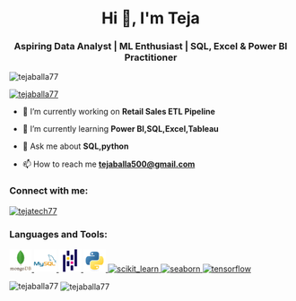 <h1 align="center">Hi 👋, I'm Teja</h1>
<h3 align="center">Aspiring Data Analyst | ML Enthusiast | SQL, Excel & Power BI Practitioner</h3>

<p align="left"> <img src="https://komarev.com/ghpvc/?username=tejaballa77&label=Profile%20views&color=0e75b6&style=flat" alt="tejaballa77" /> </p>

<p align="left"> <a href="https://github.com/ryo-ma/github-profile-trophy"><img src="https://github-profile-trophy.vercel.app/?username=tejaballa77" alt="tejaballa77" /></a> </p>

- 🔭 I’m currently working on **Retail Sales ETL Pipeline**

- 🌱 I’m currently learning **Power BI,SQL,Excel,Tableau**

- 💬 Ask me about **SQL,python**

- 📫 How to reach me **tejaballa500@gmail.com**

<h3 align="left">Connect with me:</h3>
<p align="left">
<a href="https://linkedin.com/in/tejatech77" target="blank"><img align="center" src="https://raw.githubusercontent.com/rahuldkjain/github-profile-readme-generator/master/src/images/icons/Social/linked-in-alt.svg" alt="tejatech77" height="30" width="40" /></a>
</p>

<h3 align="left">Languages and Tools:</h3>
<p align="left"> <a href="https://www.mongodb.com/" target="_blank" rel="noreferrer"> <img src="https://raw.githubusercontent.com/devicons/devicon/master/icons/mongodb/mongodb-original-wordmark.svg" alt="mongodb" width="40" height="40"/> </a> <a href="https://www.mysql.com/" target="_blank" rel="noreferrer"> <img src="https://raw.githubusercontent.com/devicons/devicon/master/icons/mysql/mysql-original-wordmark.svg" alt="mysql" width="40" height="40"/> </a> <a href="https://pandas.pydata.org/" target="_blank" rel="noreferrer"> <img src="https://raw.githubusercontent.com/devicons/devicon/2ae2a900d2f041da66e950e4d48052658d850630/icons/pandas/pandas-original.svg" alt="pandas" width="40" height="40"/> </a> <a href="https://www.python.org" target="_blank" rel="noreferrer"> <img src="https://raw.githubusercontent.com/devicons/devicon/master/icons/python/python-original.svg" alt="python" width="40" height="40"/> </a> <a href="https://scikit-learn.org/" target="_blank" rel="noreferrer"> <img src="https://upload.wikimedia.org/wikipedia/commons/0/05/Scikit_learn_logo_small.svg" alt="scikit_learn" width="40" height="40"/> </a> <a href="https://seaborn.pydata.org/" target="_blank" rel="noreferrer"> <img src="https://seaborn.pydata.org/_images/logo-mark-lightbg.svg" alt="seaborn" width="40" height="40"/> </a> <a href="https://www.tensorflow.org" target="_blank" rel="noreferrer"> <img src="https://www.vectorlogo.zone/logos/tensorflow/tensorflow-icon.svg" alt="tensorflow" width="40" height="40"/> </a> </p>

<p><img align="left" src="https://github-readme-stats.vercel.app/api/top-langs?username=tejaballa77&show_icons=true&locale=en&layout=compact" alt="tejaballa77" /></p>

<p>&nbsp;<img align="center" src="https://github-readme-stats.vercel.app/api?username=tejaballa77&show_icons=true&locale=en" alt="tejaballa77" /></p>

